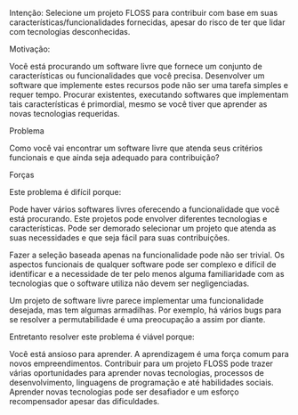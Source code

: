 Intenção: Selecione um projeto FLOSS para contribuir com base em suas características/funcionalidades fornecidas, apesar do risco de ter que lidar com tecnologias desconhecidas.

Motivação:

Você está procurando um software livre que fornece um conjunto de características ou funcionalidades que você precisa. Desenvolver um software que implemente estes recursos pode não ser uma tarefa simples e requer tempo. Procurar existentes, executando softwares que implementam tais características é primordial, mesmo se você tiver que aprender as novas tecnologias requeridas.


Problema

Como você vai encontrar um software livre que atenda seus critérios funcionais e que ainda seja adequado para contribuição?


Forças

Este problema é difícil porque:

Pode haver vários softwares livres oferecendo a funcionalidade que você está procurando. Este projetos pode envolver diferentes tecnologias e características. Pode ser demorado selecionar um projeto que atenda as suas necessidades e que seja fácil para suas contribuições.

Fazer a seleção baseada apenas na funcionalidade pode não ser trivial. Os aspectos funcionais de qualquer software pode ser complexo e difícil de identificar e a necessidade de ter pelo menos alguma familiaridade com as tecnologias que o software utiliza não devem ser negligenciadas.

Um projeto de software livre parece implementar uma funcionalidade desejada, mas tem algumas armadilhas. Por exemplo, há vários bugs para se resolver a permutabilidade  é uma preocupação a assim por diante.

Entretanto resolver este problema é viável porque:

Você está ansioso para aprender. A aprendizagem é uma força comum para novos empreendimentos. Contribuir para um projeto FLOSS pode trazer várias oportunidades para aprender novas tecnologias, processos de desenvolvimento, linguagens de programação e até habilidades sociais. Aprender novas tecnologias pode ser desafiador e um esforço recompensador apesar das dificuldades.
